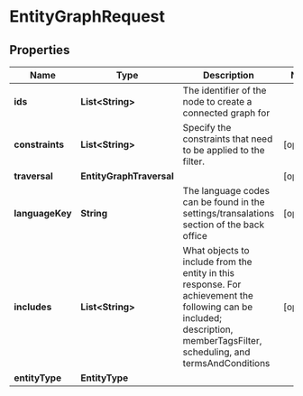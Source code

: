 

# EntityGraphRequest


## Properties

Name | Type | Description | Notes
------------ | ------------- | ------------- | -------------
**ids** | **List&lt;String&gt;** | The identifier of the node to create a connected graph for | 
**constraints** | **List&lt;String&gt;** | Specify the constraints that need to be applied to the filter. |  [optional]
**traversal** | **EntityGraphTraversal** |  |  [optional]
**languageKey** | **String** | The language codes can be found in the settings/transalations section of the back office |  [optional]
**includes** | **List&lt;String&gt;** | What objects to include from the entity in this response. For achievement the following can be included; description, memberTagsFilter, scheduling, and termsAndConditions |  [optional]
**entityType** | **EntityType** |  | 



